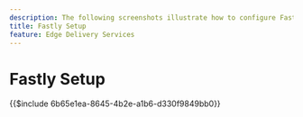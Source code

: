```yaml
---
description: The following screenshots illustrate how to configure Fastly to deliver content. Essential settings are marked with a red circle.
title: Fastly Setup
feature: Edge Delivery Services
---
```

# Fastly Setup

{{$include 6b65e1ea-8645-4b2e-a1b6-d330f9849bb0}}